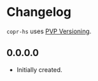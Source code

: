 # Changelog

`copr-hs` uses [PVP Versioning](https://pvp.haskell.org).

## 0.0.0.0
- Initially created.
